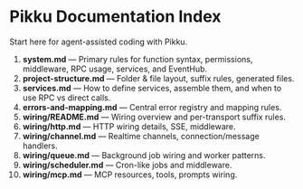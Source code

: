 # Pikku Documentation Index

Start here for agent-assisted coding with Pikku.

1. **system.md** — Primary rules for function syntax, permissions, middleware, RPC usage, services, and EventHub.
2. **project-structure.md** — Folder & file layout, suffix rules, generated files.
3. **services.md** — How to define services, assemble them, and when to use RPC vs direct calls.
4. **errors-and-mapping.md** — Central error registry and mapping rules.
5. **wiring/README.md** — Wiring overview and per-transport suffix rules.
6. **wiring/http.md** — HTTP wiring details, SSE, middleware.
7. **wiring/channel.md** — Realtime channels, connection/message handlers.
8. **wiring/queue.md** — Background job wiring and worker patterns.
9. **wiring/scheduler.md** — Cron-like jobs and middleware.
10. **wiring/mcp.md** — MCP resources, tools, prompts wiring.
